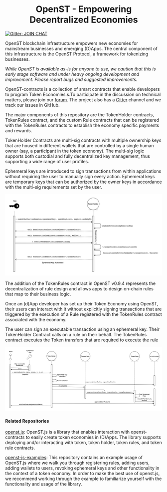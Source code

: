 <h1 align="center">OpenST - Empowering Decentralized Economies</h1>

[![Gitter: JOIN CHAT](https://img.shields.io/badge/gitter-JOIN%20CHAT-brightgreen.svg)](https://gitter.im/OpenSTFoundation/SimpleToken)

OpenST blockchain infrastructure empowers new economies for mainstream businesses and emerging (D)Apps. The central component of this infrastructure is the OpenST Protocol, a framework for tokenizing businesses.

_While OpenST is available as-is for anyone to use, we caution that this is early stage software and under heavy ongoing development and improvement. Please report bugs and suggested improvements._

OpenST-contracts is a collection of smart contracts that enable developers to program Token Economies.s.To participate in the discussion on technical matters, please join our [forum](https://discuss.openst.org/). The project also has a [Gitter](https://gitter.im/OpenSTFoundation/SimpleToken) channel and we track our issues in GitHub.

The major components of this repository are the TokenHolder contracts, TokenRules contract, and the custom Rule contracts that can be registered with the TokenRules contracts to establish the economy specific payments and rewards.

TokenHolder Contracts are multi-sig contracts with multiple ownership keys that are housed in different wallets that are controlled by a single human owner (say, a participant in the token economy). The multi-sig logic supports both custodial and fully decentralized key management, thus supporting a wide range of user profiles.

Ephemeral keys are introduced to sign transactions from within applications without requiring the user to manually sign every action. Ephemeral keys are temporary keys that can be authorized by the owner keys in accordance with the multi-sig requirements set by the user. 

![Image 1](src/EphemeralKeyAuthorization.png)

The addition of the TokenRules contract in OpenST v0.9.4 represents the decentralization of rule design and allows apps to design on-chain rules that map to their business logic. 

Once an (d)App developer has set up their Token Economy using OpenST, their users can interact with it without explicitly  signing transactions that are triggered by the execution of a Rule registered with the TokenRules contract associated with the economy. 

The user can sign an executable transaction using an ephemeral key. Their TokenHolder Contract calls on a rule on their behalf. The TokenRules contract executes the Token transfers that are required to execute the rule 

![Image2](src/ExecuteRule.png)
      
#### Related Repositories

[openst.js](https://github.com/OpenSTFoundation/openst.js): OpenST.js is a library that enables interaction with openst-contracts to easily create token economies in (D)Apps. The library supports deploying and/or interacting with token, token holder, token rules, and token rule contracts.

[openst-js-examples](https://github.com/OpenSTFoundation/openst-js-examples): This repository contains an example usage of 
OpenST.js where we walk you through registering rules, adding users, adding wallets to users, revoking ephemeral keys and other functionality in the context of a token economy. In order to make the best use of openst.js, we recommend working through the example to familiarize yourself with the functionality and usage of the library.
